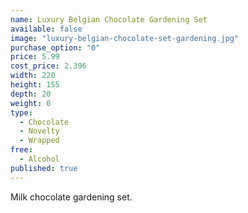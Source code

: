 ```yaml
---
name: Luxury Belgian Chocolate Gardening Set
available: false
image: "luxury-belgian-chocolate-set-gardening.jpg"
purchase_option: "0"
price: 5.99
cost_price: 2.396
width: 220
height: 155
depth: 20
weight: 0
type: 
  - Chocolate
  - Novelty
  - Wrapped
free: 
  - Alcohol
published: true
---
```

Milk chocolate gardening set.